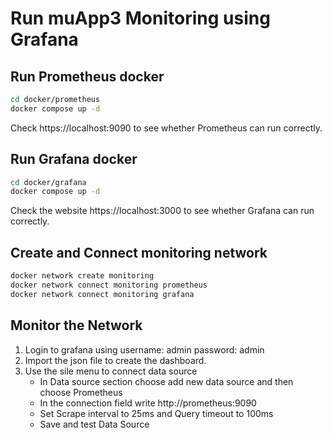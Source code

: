 # Run muApp3 Monitoring using Grafana
## Run Prometheus docker
```bash
cd docker/prometheus
docker compose up -d
```
Check https://localhost:9090 to see whether Prometheus can run correctly.
## Run Grafana docker
```bash
cd docker/grafana
docker compose up -d
```
Check the website https://localhost:3000 to see whether Grafana can run correctly.
## Create and Connect monitoring network
```bash
docker network create monitoring
docker network connect monitoring prometheus
docker network connect monitoring grafana
```
## Monitor the Network
1. Login to grafana using username: admin password: admin
2. Import the json file to create the dashboard.
3. Use the sile menu to connect data source
   - In Data source section choose add new data source and then choose Prometheus
   - In the connection field write http://prometheus:9090
   - Set Scrape interval to 25ms and Query timeout to 100ms
   - Save and test Data Source




